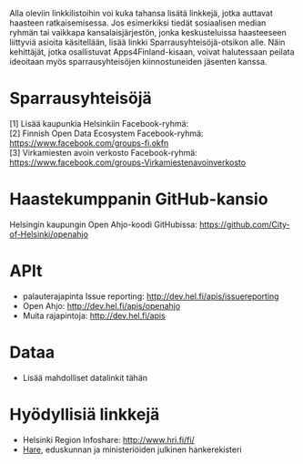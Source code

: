 Alla oleviin linkkilistoihin voi kuka tahansa lisätä linkkejä, jotka auttavat haasteen
ratkaisemisessa. Jos esimerkiksi tiedät sosiaalisen median ryhmän tai
vaikkapa kansalaisjärjestön, jonka keskusteluissa haasteeseen liittyviä asioita
käsitellään, lisää linkki Sparrausyhteisöjä-otsikon alle. Näin kehittäjät, jotka
osallistuvat Apps4Finland-kisaan, voivat halutessaan peilata ideoitaan myös
sparrausyhteisöjen kiinnostuneiden jäsenten kanssa.


Sparrausyhteisöjä
=================
[1] Lisää kaupunkia Helsinkiin Facebook-ryhmä: <br>
[2] Finnish Open Data Ecosystem Facebook-ryhmä: https://www.facebook.com/groups-fi.okfn <br>
[3] Virkamiesten avoin verkosto Facebook-ryhmä: https://www.facebook.com/groups-Virkamiestenavoinverkosto <br>

Haastekumppanin GitHub-kansio
=============================

Helsingin kaupungin Open Ahjo-koodi GitHubissa: https://github.com/City-of-Helsinki/openahjo

APIt
====
* palauterajapinta Issue reporting: http://dev.hel.fi/apis/issuereporting
* Open Ahjo: http://dev.hel.fi/apis/openahjo
* Muita rajapintoja: http://dev.hel.fi/apis

Dataa
=====
* Lisää mahdolliset datalinkit tähän

Hyödyllisiä linkkejä
====================

* Helsinki Region Infoshare: http://www.hri.fi/fi/
* [Hare](http://www.hare.vn.fi/), eduskunnan ja ministeriöiden julkinen hankerekisteri 
